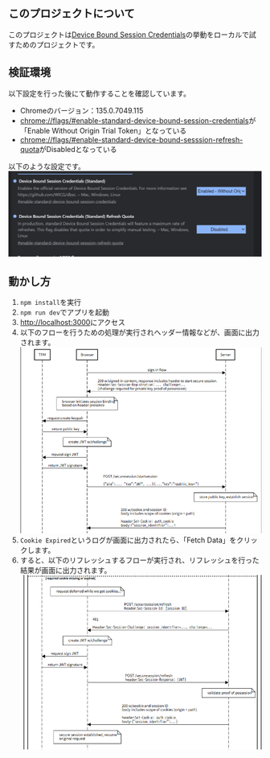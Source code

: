 ## このプロジェクトについて
このプロジェクトは[Device Bound Session Credentials](https://w3c.github.io/webappsec-dbsc/)の挙動をローカルで試すためのプロジェクトです。

## 検証環境
以下設定を行った後にて動作することを確認しています。
- Chromeのバージョン：135.0.7049.115
- [chrome://flags/#enable-standard-device-bound-session-credentials](chrome://flags/#enable-standard-device-bound-session-credentials)が「Enable Without Origin Trial Token」となっている
- [chrome://flags/#enable-standard-device-bound-sesssion-refresh-quota](chrome://flags/#enable-standard-device-bound-sesssion-refresh-quota)がDisabledとなっている

以下のような設定です。
![設定のキャプチャ](./public/2025-04-28_11h06_30.png)

## 動かし方
1. `npm install`を実行
2. `npm run dev`でアプリを起動
3. [http://localhost:3000](http://localhost:3000)にアクセス
4. 以下のフローを行うための処理が実行されヘッダー情報などが、画面に出力されます。
![セッションの開始](./public/2025-05-05_12h31_36.png)
5. `Cookie Expired`というログが画面に出力されたら、「Fetch Data」をクリックします。
6. すると、以下のリフレッシュするフローが実行され、リフレッシュを行った結果が画面に出力されます。
![セッションの更新](./public/2025-05-05_12h33_37.png)
